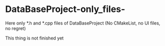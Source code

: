 # DataBaseProject-only_files-

Here only *.h and *.cpp files of DataBaseProject (No CMakeList, no UI files, no regret)

This thing is not finished yet
